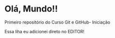 # Olá, Mundo!!
 Primeiro repositório do Curso Git e GitHub- Iniciação


Essa liha eu adicionei direto no EDITOR!
